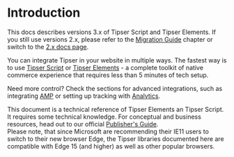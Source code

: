 # Introduction

<aside class="warning">
This docs describes versions 3.x of Tipser Script and Tipser Elements. If you still use versions 2.x, please refer to the <a href="#migration-guide">Migration Guide</a> chapter or switch to the <a href="/docs/v2">2.x docs page</a>.
</aside>

You can integrate Tipser in your website in multiple ways. The fastest way is to use [Tipser Script](#tipser-script) or [Tipser Elements](#tipser-elements) - a complete toolkit of native commerce experience that requires less than 5 minutes of tech setup.

Need more control? Check the sections for advanced integrations, such as integrating [AMP](#amp) or setting up tracking with [Analytics](#analytics).

<aside class="notice">This document is a technical reference of Tipser Elements an Tipser Script. It requires some technical knowledge. For conceptual and business resources, head out to our official <a href="https://www.tipser.com/tipser-elements" target="_blank">Publisher's Guide</a>.</aside>

<aside class="notice">Please note, that since Microsoft are recommending their IE11 users to switch to their new browser Edge, the Tipser libraries documented here are compatible with Edge 15 (and higher) as well as other popular browsers.</aside>
